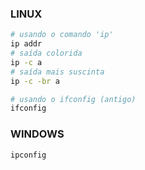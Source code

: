 ### LINUX
```bash
# usando o comando 'ip'
ip addr
# saída colorida
ip -c a
# saída mais suscinta
ip -c -br a

# usando o ifconfig (antigo)
ifconfig
```

### WINDOWS
```dos
ipconfig
```
